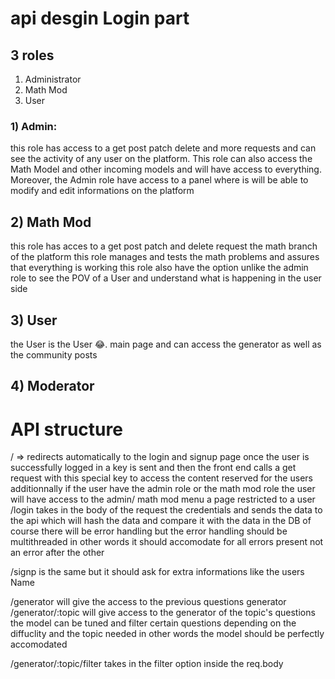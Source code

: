 # api desgin Login part

## 3 roles

1) Administrator
2) Math Mod
3) User 

### 1) Admin:
this role has access to a get post patch delete and more requests and can see the activity of any user on the platform. This role can also access the Math Model and other incoming models and will have access to everything. Moreover, the Admin role have access to a panel where is will be able to modify and edit informations on the platform

## 2) Math Mod
this role has acces to a get post patch and delete request the math branch of the platform this role manages and tests the math problems and assures that everything is working this role also have the option unlike the admin role to see the POV of a User and understand what is happening in the user side

## 3) User
the User is the User 😂. main page and can access the generator as well as the community posts 

## 4) Moderator

# API structure

/ => redirects automatically to the login and signup page once the user is successfully logged in a key is sent and then the front end calls a get request with this special key to access the 
content reserved for the users
additionnally if the user have the admin role or the math mod role the user will have access to the admin/ math mod menu a page restricted to a user 
/login
takes in the body of the request the credentials and sends the data to the api which will hash the data and compare it with the data in the DB of course there will be error
handling but the error handling should be multithreaded in other words it should accomodate for all errors present not an error after the other

/signp is the same but it should ask for extra informations like the users Name 

/generator will give the access to the previous questions generator 
/generator/:topic will give access to the generator of the topic's questions the model can be tuned and filter certain questions depending on the diffuclity and the 
topic needed in other words the model should be perfectly accomodated

/generator/:topic/filter takes in the filter option inside the req.body


